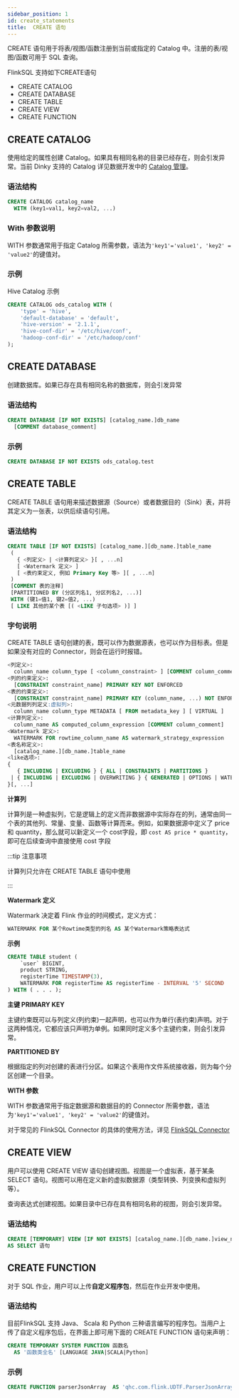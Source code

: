 ```yaml
---
sidebar_position: 1
id: create_statements
title:  CREATE 语句
---
```


CREATE 语句用于将表/视图/函数注册到当前或指定的 Catalog 中。注册的表/视图/函数可用于 SQL 查询。

FlinkSQL 支持如下CREATE语句

- CREATE CATALOG
- CREATE DATABASE
- CREATE TABLE
- CREATE VIEW
- CREATE FUNCTION

## CREATE CATALOG

使用给定的属性创建 Catalog。如果具有相同名称的目录已经存在，则会引发异常。当前 Dinky 支持的 Catalog 详见数据开发中的 [Catalog 管理](../../administrator_guide/studio/catalog_manage)。

### 语法结构

```sql
CREATE CATALOG catalog_name
  WITH (key1=val1, key2=val2, ...)
```

### With 参数说明

WITH 参数通常用于指定 Catalog 所需参数，语法为`'key1'='value1', 'key2' = 'value2'`的键值对。

### 示例

Hive Catalog 示例

```sql
CREATE CATALOG ods_catalog WITH (
    'type' = 'hive',
    'default-database' = 'default',
    'hive-version' = '2.1.1',
    'hive-conf-dir' = '/etc/hive/conf',
    'hadoop-conf-dir' = '/etc/hadoop/conf'
);
```

## CREATE DATABASE

创建数据库。如果已存在具有相同名称的数据库，则会引发异常

### 语法结构

```sql
CREATE DATABASE [IF NOT EXISTS] [catalog_name.]db_name
  [COMMENT database_comment]
```

### 示例

```sql
CREATE DATABASE IF NOT EXISTS ods_catalog.test
```

## CREATE TABLE

CREATE TABLE 语句用来描述数据源（Source）或者数据目的（Sink）表，并将其定义为一张表，以供后续语句引用。

### 语法结构

```sql
CREATE TABLE [IF NOT EXISTS] [catalog_name.][db_name.]table_name
 (
   { <列定义> | <计算列定义> }[ , ...n]
   [ <Watermark 定义> ]
   [ <表约束定义, 例如 Primary Key 等> ][ , ...n]
 )
 [COMMENT 表的注释]
 [PARTITIONED BY (分区列名1, 分区列名2, ...)]
 WITH (键1=值1, 键2=值2, ...)
 [ LIKE 其他的某个表 [( <LIKE 子句选项> )] ]
```

### 字句说明

CREATE TABLE 语句创建的表，既可以作为数据源表，也可以作为目标表。但是如果没有对应的 Connector，则会在运行时报错。

```sql
<列定义>:
  column_name column_type [ <column_constraint> ] [COMMENT column_comment]
<列的约束定义>:
  [CONSTRAINT constraint_name] PRIMARY KEY NOT ENFORCED
<表的约束定义>:
  [CONSTRAINT constraint_name] PRIMARY KEY (column_name, ...) NOT ENFORCED
<元数据列列定义:虚拟列>:
  column_name column_type METADATA [ FROM metadata_key ] [ VIRTUAL ]
<计算列定义>:
  column_name AS computed_column_expression [COMMENT column_comment]
<Watermark 定义>:
  WATERMARK FOR rowtime_column_name AS watermark_strategy_expression
<表名称定义>:
  [catalog_name.][db_name.]table_name
<like选项>:
{
   { INCLUDING | EXCLUDING } { ALL | CONSTRAINTS | PARTITIONS }
 | { INCLUDING | EXCLUDING | OVERWRITING } { GENERATED | OPTIONS | WATERMARKS } 
}[, ...]
```

**计算列**

计算列是一种虚拟列，它是逻辑上的定义而非数据源中实际存在的列，通常由同一个表的其他列、常量、变量、函数等计算而来。例如，如果数据源中定义了 price和 quantity，那么就可以新定义一个 cost字段，即 `cost AS price * quantity`，即可在后续查询中直接使用 cost 字段

:::tip 注意事项

计算列只允许在 CREATE TABLE 语句中使用

:::

**Watermark 定义**

Watermark 决定着 Flink 作业的时间模式，定义方式：

```sql
WATERMARK FOR 某个Rowtime类型的列名 AS 某个Watermark策略表达式
```

**示例**

```sql
CREATE TABLE student (
    `user` BIGINT,
    product STRING,
    registerTime TIMESTAMP(3), 
    WATERMARK FOR registerTime AS registerTime - INTERVAL '5' SECOND
) WITH ( . . . );
```

**主键 PRIMARY KEY**

主键约束既可以与列定义(列约束)一起声明，也可以作为单行(表约束)声明。对于这两种情况，它都应该只声明为单例。如果同时定义多个主键约束，则会引发异常。

**PARTITIONED BY**

根据指定的列对创建的表进行分区。如果这个表用作文件系统接收器，则为每个分区创建一个目录。

**WITH 参数**

WITH 参数通常用于指定数据源和数据目的的 Connector 所需参数，语法为`'key1'='value1', 'key2' = 'value2'`的键值对。

对于常见的 FlinkSQL Connector 的具体的使用方法，详见 [FlinkSQL Connector](../../connector/flinksql_connectors)

## CREATE VIEW

用户可以使用 CREATE VIEW 语句创建视图。视图是一个虚拟表，基于某条 SELECT 语句。视图可以用在定义新的虚拟数据源（类型转换、列变换和虚拟列等）。

查询表达式创建视图。如果目录中已存在具有相同名称的视图，则会引发异常。

### 语法结构

```sql
CREATE [TEMPORARY] VIEW [IF NOT EXISTS] [catalog_name.][db_name.]view_name
AS SELECT 语句
```



## CREATE FUNCTION

对于 SQL 作业，用户可以上传**自定义程序包**，然后在作业开发中使用。

### 语法结构

目前FlinkSQL 支持 Java、 Scala 和 Python 三种语言编写的程序包。当用户上传了自定义程序包后，在界面上即可用下面的 CREATE FUNCTION 语句来声明：

```sql
CREATE TEMPORARY SYSTEM FUNCTION 函数名
  AS '函数类全名' [LANGUAGE JAVA|SCALA|Python]
```

### 示例

```sql
CREATE FUNCTION parserJsonArray  AS 'qhc.com.flink.UDTF.ParserJsonArray' language JAVA;
```

